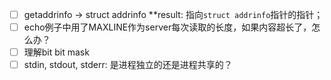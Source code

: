 - [ ] getaddrinfo -> struct addrinfo **result: 指向`struct addrinfo`指针的指针；
- [ ] echo例子中用了MAXLINE作为server每次读取的长度，如果内容超长了，怎么办？
- [ ] 理解bit bit mask
- [ ] stdin, stdout, stderr: 是进程独立的还是进程共享的？